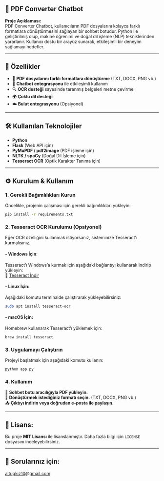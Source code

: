 ## 📌 PDF Converter Chatbot

**Proje Açıklaması:**  
PDF Converter Chatbot, kullanıcıların PDF dosyalarını kolayca farklı formatlara dönüştürmesini sağlayan bir sohbet botudur. Python ile geliştirilmiş olup, makine öğrenimi ve doğal dil işleme (NLP) tekniklerinden yararlanır. Kullanıcı dostu bir arayüz sunarak, etkileşimli bir deneyim sağlamayı hedefler.

---

## 🚀 Özellikler
- 📂 **PDF dosyalarını farklı formatlara dönüştürme** (TXT, DOCX, PNG vb.)
- 🤖 **Chatbot entegrasyonu** ile etkileşimli kullanım
- 🔍 **OCR desteği** sayesinde taranmış belgeleri metne çevirme
- 🌍 **Çoklu dil desteği**
- ☁️ **Bulut entegrasyonu** (Opsiyonel)

---

## 🛠️ Kullanılan Teknolojiler
- **Python**
- **Flask** (Web API için)
- **PyMuPDF / pdf2image** (PDF işleme için)
- **NLTK / spaCy** (Doğal Dil İşleme için)
- **Tesseract OCR** (Optik Karakter Tanıma için)

---

## ⚙️ Kurulum & Kullanım

### 1. **Gerekli Bağımlılıkları Kurun**
Öncelikle, projenin çalışması için gerekli bağımlılıkları yükleyin:

```bash
pip install -r requirements.txt
```

### 2. **Tesseract OCR Kurulumu (Opsiyonel)**
Eğer OCR özelliğini kullanmak istiyorsanız, sisteminize Tesseract'ı kurmalısınız.

#### - **Windows İçin:**
Tesseract’ı Windows’a kurmak için aşağıdaki bağlantıyı kullanarak indirip yükleyin:  
🔗 [Tesseract İndir](https://github.com/UB-Mannheim/tesseract/wiki)

#### - **Linux İçin:**
Aşağıdaki komutu terminalde çalıştırarak yükleyebilirsiniz:
```bash
sudo apt install tesseract-ocr
```

#### - **macOS İçin:**
Homebrew kullanarak Tesseract’ı yüklemek için:
```bash
brew install tesseract
```

### 3. **Uygulamayı Çalıştırın**
Projeyi başlatmak için aşağıdaki komutu kullanın:
```bash
python app.py
```

### 4. **Kullanım**
📂 **Sohbet botu aracılığıyla PDF yükleyin.**  
🔄 **Dönüştürmek istediğiniz formatı seçin.** (TXT, DOCX, PNG vb.)  
📥 **Çıktıyı indirin veya doğrudan e-posta ile paylaşın.**  

---

## 📜 **Lisans:** 
Bu proje **MIT Lisansı** ile lisanslanmıştır. Daha fazla bilgi için `LICENSE` dosyasını inceleyebilirsiniz.

---

## 📩 **Sorularınız için:** 
[altugkiz10@gmail.com](mailto:altugkiz10@gmail.com)









